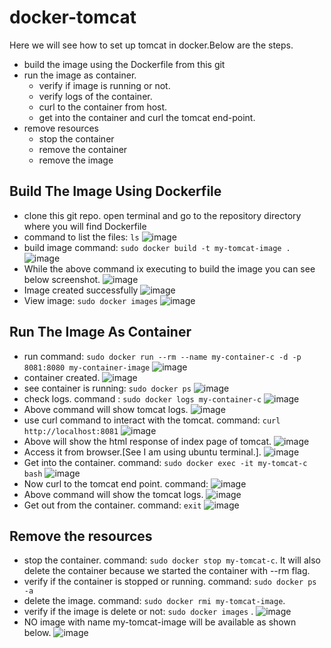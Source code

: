# docker-tomcat
Here we will see how to set up tomcat in docker.Below are the steps.
* build the image using the Dockerfile from this git
* run the image as container.
  * verify if image is running or not.
  * verify logs of the container.
  * curl to the container from host.
  * get into the container and curl the tomcat end-point.
* remove resources
  * stop the container
  * remove the container
  * remove the image

Build The Image Using Dockerfile
--------------------------------
* clone this git repo. open terminal and go to the repository directory where you will find Dockerfile
* command to list the files: `ls`
![image](https://user-images.githubusercontent.com/17001948/44620143-f864d880-a8ac-11e8-9876-f5e4caa927af.png)
* build image command: `sudo docker build -t my-tomcat-image .`
![image](https://user-images.githubusercontent.com/17001948/44620163-29450d80-a8ad-11e8-9439-08dabb8d27c2.png)
* While the above command ix executing to build the image you can see below screenshot.
![image](https://user-images.githubusercontent.com/17001948/44620171-542f6180-a8ad-11e8-8125-498d0a9fd226.png)
* Image created successfully
![image](https://user-images.githubusercontent.com/17001948/44620215-06672900-a8ae-11e8-960d-0a1205436570.png)
* View image: `sudo docker images`
![image](https://user-images.githubusercontent.com/17001948/44620235-4e864b80-a8ae-11e8-8dd5-78a66040a607.png)

Run The Image As Container
--------------------------
* run command: `sudo docker run --rm --name my-container-c -d -p 8081:8080 my-container-image`
![image](https://user-images.githubusercontent.com/17001948/44620283-0582c700-a8af-11e8-947b-5aab69e33485.png)
* container created.
![image](https://user-images.githubusercontent.com/17001948/44620294-32cf7500-a8af-11e8-9203-1dbc137d9f86.png)
* see container is running: `sudo docker ps`
![image](https://user-images.githubusercontent.com/17001948/44620298-572b5180-a8af-11e8-8588-836ac9391f26.png)
* check logs. command : `sudo docker logs my-container-c`
![image](https://user-images.githubusercontent.com/17001948/44620324-d3be3000-a8af-11e8-9f06-1e7d00d69974.png)
* Above command will show tomcat logs.
![image](https://user-images.githubusercontent.com/17001948/44620327-e9cbf080-a8af-11e8-93c7-2d4b3fd7042b.png)
* use curl command to interact with the tomcat. command: `curl http://localhost:8081`
![image](https://user-images.githubusercontent.com/17001948/44620333-0bc57300-a8b0-11e8-9f33-8cb9ceb4aee4.png)
* Above will show the html response of index page of tomcat.
![image](https://user-images.githubusercontent.com/17001948/44620350-44654c80-a8b0-11e8-8f23-9d1dd55d3410.png)
* Access it from browser.[See I am using ubuntu terminal.].
![image](https://user-images.githubusercontent.com/17001948/44620357-71b1fa80-a8b0-11e8-9c4d-bd32bf0d4a31.png)
* Get into the container. command: `sudo docker exec -it my-tomcat-c bash`
![image](https://user-images.githubusercontent.com/17001948/44620487-b9398600-a8b2-11e8-9484-185a4fb3a5b9.png)
* Now curl to the tomcat end point. command: 
![image](https://user-images.githubusercontent.com/17001948/44620492-db330880-a8b2-11e8-93a6-29584868c7ff.png)
* Above command will show the tomcat logs.
![image](https://user-images.githubusercontent.com/17001948/44620496-f140c900-a8b2-11e8-8865-1dbb7d410db3.png)
* Get out from the container. command: `exit`
![image](https://user-images.githubusercontent.com/17001948/44620566-226dc900-a8b4-11e8-8406-21d7685059ef.png)

Remove the resources
--------------------
* stop the container. command: `sudo docker stop my-tomcat-c`. It will also delete the container because we started the container with --rm flag.
* verify if the container is stopped or running. command: `sudo docker ps -a`
* delete the image. command: `sudo docker rmi my-tomcat-image`.
* verify if the image is delete or not: `sudo docker images` .
![image](https://user-images.githubusercontent.com/17001948/44620593-c35c8400-a8b4-11e8-8f47-73940b416574.png)
* NO image with name my-tomcat-image will be available as shown below.
![image](https://user-images.githubusercontent.com/17001948/44620615-19312c00-a8b5-11e8-98ea-5dd5560e0cdc.png)

